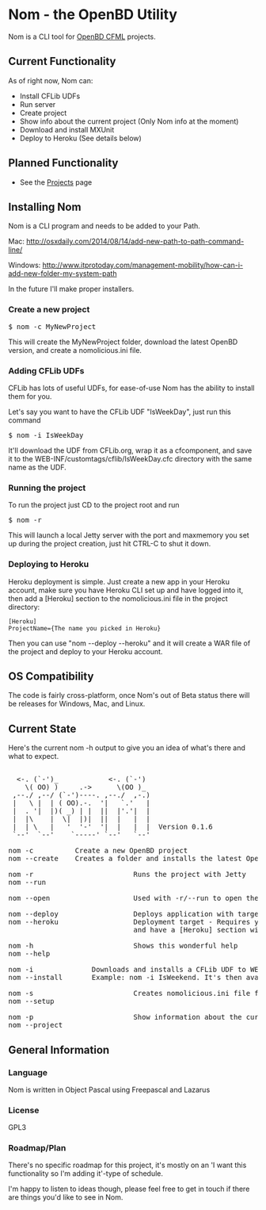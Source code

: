 # Nom - the OpenBD Utility
Nom is a CLI tool for [OpenBD CFML](http://openbd.org/) projects.

## Current Functionality
As of right now, Nom can:
* Install CFLib UDFs
* Run server
* Create project
* Show info about the current project (Only Nom info at the moment)
* Download and install MXUnit
* Deploy to Heroku (See details below)

## Planned Functionality
* See the [Projects](https://github.com/MFernstrom/nom/projects) page

## Installing Nom
Nom is a CLI program and needs to be added to your Path.

Mac: http://osxdaily.com/2014/08/14/add-new-path-to-path-command-line/

Windows: http://www.itprotoday.com/management-mobility/how-can-i-add-new-folder-my-system-path

In the future I'll make proper installers.

### Create a new project
<pre>$ nom -c MyNewProject</pre>
This will create the MyNewProject folder, download the latest OpenBD version, and create a nomolicious.ini file.

### Adding CFLib UDFs
CFLib has lots of useful UDFs, for ease-of-use Nom has the ability to install them for you.

Let's say you want to have the CFLib UDF "IsWeekDay", just run this command
<pre>$ nom -i IsWeekDay</pre>
It'll download the UDF from CFLib.org, wrap it as a cfcomponent, and save it to the WEB-INF/customtags/cflib/IsWeekDay.cfc directory with the same name as the UDF.

### Running the project
To run the project just CD to the project root and run
<pre>$ nom -r</pre>
This will launch a local Jetty server with the port and maxmemory you set up during the project creation, just hit CTRL-C to shut it down.

### Deploying to Heroku
Heroku deployment is simple.
Just create a new app in your Heroku account, make sure you have Heroku CLI set up and have logged into it, then add a [Heroku] section to the nomolicious.ini file in the project directory: 

```
[Heroku]
ProjectName={The name you picked in Heroku}
```
Then you can use "nom --deploy --heroku" and it will create a WAR file of the project and deploy to your Heroku account.

## OS Compatibility
The code is fairly cross-platform, once Nom's out of Beta status there will be releases for Windows, Mac, and Linux.

## Current State
Here's the current nom -h output to give you an idea of what's there and what to expect.

<pre>

  <-. (`-')_            <-. (`-')  
    \( OO) )     .->      \(OO )_ 
 ,--./ ,--/ (`-')----. ,--./  ,-.)
 |   \ |  | ( OO).-.  '|   `.'   |
 |  . '|  |)( _) | |  ||  |'.'|  |
 |  |\    |  \|  |)|  ||  |   |  |
 |  | \   |   '  '-'  '|  |   |  |  Version 0.1.6
 `--'  `--'    `-----' `--'   `--'
 
nom -c <project name>         Create a new OpenBD project
nom --create <project name>   Creates a folder and installs the latest OpenBD version
 
nom -r                        Runs the project with Jetty
nom --run
 
nom --open                    Used with -r/--run to open the browser when the server is ready
 
nom --deploy                  Deploys application with target, only Heroku implemented at the moment
nom --heroku                  Deployment target - Requires you to be logged into Heroku CLI tools
                              and have a [Heroku] section with a ProjectName=appname in the Nomolicious file
 
nom -h                        Shows this wonderful help
nom --help
 
nom -i <UDF name>             Downloads and installs a CFLib UDF to WEB-INF/customtags/cflib/<udfname>.cfc with the same function name
nom --install <UDF name>      Example: nom -i IsWeekend. It's then available as a cfc from CFML
 
nom -s                        Creates nomolicious.ini file for the current project
nom --setup
 
nom -p                        Show information about the current project
nom --project
</pre>

## General Information

### Language
Nom is written in Object Pascal using Freepascal and Lazarus

### License
GPL3

### Roadmap/Plan
There's no specific roadmap for this project, it's mostly on an 'I want this functionality so I'm adding it'-type of schedule.

I'm happy to listen to ideas though, please feel free to get in touch if there are things you'd like to see in Nom.
